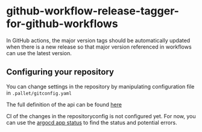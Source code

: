 # github-workflow-release-tagger-for-github-workflows

In GitHub actions, the major version tags should be automatically updated when there is a new release so that major version referenced in workflows can use the latest version.


## Configuring your repository

You can change settings in the repository by manipulating configuration file in
`.pallet/gitconfig.yaml`

The full definition of the api can be found [here][gitconfig-api-ref]

CI of the changes in the repositoryconfig is not configured yet. For now, you
can use the [argocd app status][argocd-app-ref] to find the status and
potential errors.


[gitconfig-api-ref]: https://github.com/coopnorge/cloud-platform-apis/blob/main/cloud-platform-apis/templates/repositoryconfig.github.coop.no/definition.yaml
[argocd-app-ref]:  https://argocd.internal.coop/applications?search=pallet-github-workflow-release-tagger-for-github-workflows&showFavorites=false&proj=&sync=&autoSync=&health=&namespace=&cluster=&labels=
